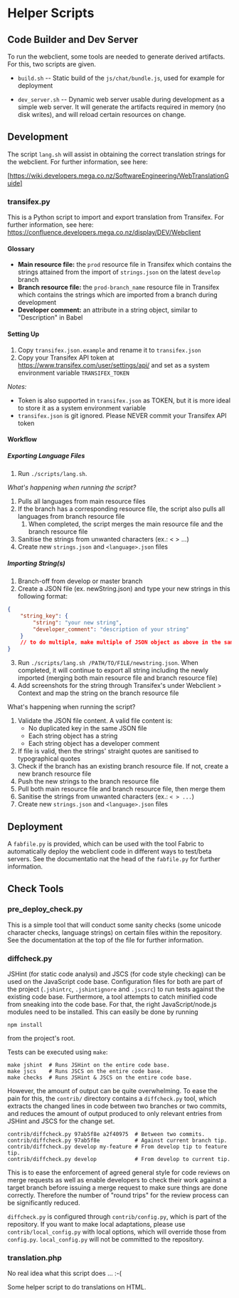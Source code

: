 Helper Scripts
==============

Code Builder and Dev Server
---------------------------

To run the webclient, some tools are needed to generate derived
artifacts. For this, two scripts are given.

- `build.sh` -- Static build of the `js/chat/bundle.js`, used for
  example for deployment

- `dev_server.sh` -- Dynamic web server usable during development as a
  simple web server. It will generate the artifacts required in memory
  (no disk writes), and will reload certain resources on change.


Development
-----------

The script `lang.sh` will assist in obtaining the correct translation
strings for the webclient. For further information, see here:

[https://wiki.developers.mega.co.nz/SoftwareEngineering/WebTranslationGuide]

### transifex.py
This is a Python script to import and export translation from Transifex. For further information, see here: https://confluence.developers.mega.co.nz/display/DEV/Webclient

#### Glossary
- __Main resource file:__ the `prod` resource file in Transifex which contains the strings attained from the import of `strings.json` on the latest `develop` branch
- __Branch resource file:__ the `prod-branch_name` resource file in Transifex which contains the strings which are imported from a branch during development
- __Developer comment:__ an attribute in a string object, similar to "Description" in Babel

#### Setting Up
1. Copy `transifex.json.example` and rename it to `transifex.json`
2. Copy your Transifex API token at https://www.transifex.com/user/settings/api/ and set as a system environment variable `TRANSIFEX_TOKEN`

_Notes:_
- Token is also supported in `transifex.json` as TOKEN, but it is more ideal to store it as a system environment variable
- `transifex.json` is git ignored. Please NEVER commit your Transifex API token

#### Workflow
##### Exporting Language Files
1. Run `./scripts/lang.sh`.

_What's happening when running the script?_
1. Pulls all languages from main resource files
2. If the branch has a corresponding resource file, the script also pulls all languages from branch resource file
   1. When completed, the script merges the main resource file and the branch resource file
3. Sanitise the strings from unwanted characters (ex.: < > ...)
4. Create new `strings.json` and `<language>.json` files

##### Importing String(s)
1. Branch-off from develop or master branch
2. Create a JSON file (ex. newString.json) and type your new strings in this following format:
```json
{
    "string_key": {
        "string": "your new string",
        "developer_comment": "description of your string"
    }
    // to do multiple, make multiple of JSON object as above in the same file
}
```
3. Run `./scripts/lang.sh /PATH/TO/FILE/newstring.json`. When completed, it will continue to export all string including the newly imported (merging both main resource file and branch resource file)
4. Add screenshots for the string through Transifex's under Webclient > Context and map the string on the branch resource file

What's happening when running the script?
1. Validate the JSON file content. A valid file content is:
   - No duplicated key in the same JSON file
   - Each string object has a string
   - Each string object has a developer comment
2. If file is valid, then the strings' straight quotes are sanitised to typographical quotes
3. Check if the branch has an existing branch resource file. If not, create a new branch resource file
4. Push the new strings to the branch resource file
5. Pull both main resource file and branch resource file, then merge them
6. Sanitise the strings from unwanted characters (ex.: `< > ...`)
7. Create new `strings.json` and `<language>.json` files

Deployment
----------

A `fabfile.py` is provided, which can be used with the tool Fabric to
automatically deploy the webclient code in different ways to test/beta
servers. See the documentatio nat the head of the `fabfile.py` for
further information.


Check Tools
-----------

### pre_deploy_check.py

This is a simple tool that will conduct some sanity checks (some
unicode character checks, language strings) on certain files within
the repository. See the documentation at the top of the file for
further information.


### diffcheck.py

JSHint (for static code analysi) and JSCS (for code style checking) can be
used on the JavaScript code base.  Configuration files for both are part of
the project (`.jshintrc`, `.jshintignore` and `.jscsrc`) to run tests
against the existing code base.  Furthermore, a tool attempts to catch
minified code from sneaking into the code base.  For that, the right
JavaScript/node.js modules need to be installed.  This can easily be done by
running

    npm install

from the project's root.

Tests can be executed using `make`:

    make jshint  # Runs JSHint on the entire code base.
    make jscs    # Runs JSCS on the entire code base.
    make checks  # Runs JSHint & JSCS on the entire code base.

However, the amount of output can be quite overwhelming. To ease the
pain for this, the `contrib/` directory contains a `diffcheck.py`
tool, which extracts the changed lines in code between two branches or
two commits, and reduces the amount of output produced to only
relevant entries from JSHint and JSCS for the change set.

    contrib/diffcheck.py 97ab5f8e a2f40975  # Between two commits.
    contrib/diffcheck.py 97ab5f8e           # Against current branch tip.
    contrib/diffcheck.py develop my-feature # From develop tip to feature tip.
    contrib/diffcheck.py develop            # From develop to current tip.

This is to ease the enforcement of agreed general style for code
reviews on merge requests as well as enable developers to check their
work against a target branch before issuing a merge request to make
sure things are done correctly. Therefore the number of "round trips"
for the review process can be significantly reduced.

`diffcheck.py` is configured through `contrib/config.py`, which is
part of the repository.  If you want to make local adaptations, please
use `contrib/local_config.py` with local options, which will override
those from `config.py`.  `local_config.py` will not be committed to
the repository.


### translation.php

No real idea what this script does ... :-(

Some helper script to do translations on HTML.
